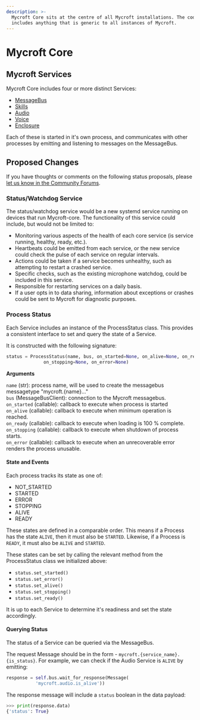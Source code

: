 ```yaml
---
description: >-
  Mycroft Core sits at the centre of all Mycroft installations. The code itself
  includes anything that is generic to all instances of Mycroft.
---
```


# Mycroft Core

## Mycroft Services

Mycroft Core includes four or more distinct Services:

* [MessageBus](message-bus.md)
* [Skills](https://github.com/MycroftAI/documentation/tree/4a8ffa3702e64c9411fb0ba4239a61d1cca506ab/docs/mycroft-technologies/mycroft-core/skills-service.md)
* [Audio](services/audio-service.md)
* [Voice](https://github.com/MycroftAI/documentation/tree/4a8ffa3702e64c9411fb0ba4239a61d1cca506ab/docs/mycroft-technologies/mycroft-core/voice-service.md)
* [Enclosure](https://github.com/MycroftAI/documentation/tree/4a8ffa3702e64c9411fb0ba4239a61d1cca506ab/docs/mycroft-technologies/mycroft-core/enclosures.md)

Each of these is started in it's own process, and communicates with other processes by emitting and listening to messages on the MessageBus.

## Proposed Changes

If you have thoughts or comments on the following status proposals, please [let us know in the Community Forums](https://community.mycroft.ai/t/dev-sync-2020-08-18/9283/4).

### Status/Watchdog Service

The status/watchdog service would be a new systemd service running on devices that run Mycroft-core. The functionality of this service could include, but would not be limited to:

* Monitoring various aspects of the health of each core service \(is service running, healthy, ready, etc.\).  
* Heartbeats could be emitted from each service, or the new service could check the pulse of each service on regular intervals.  
* Actions could be taken if a service becomes unhealthy, such as attempting to restart a crashed service.  
* Specific checks, such as the existing microphone watchdog, could be included in this service. 
* Responsible for restarting services on a daily basis.  
* If a user opts in to data sharing, information about exceptions or crashes could be sent to Mycroft for diagnostic purposes.

### Process Status

Each Service includes an instance of the ProcessStatus class. This provides a consistent interface to set and query the state of a Service.

It is constructed with the following signature:

```python
status = ProcessStatus(name, bus, on_started=None, on_alive=None, on_ready=None,
              on_stopping=None, on_error=None)
```

**Arguments**

`name` \(str\): process name, will be used to create the messagebus messagetype "mycroft.{name}..."  
`bus` \(MessageBusClient\): connection to the Mycroft messagebus.  
`on_started` \(callable\): callback to execute when process is started  
`on_alive` \(callable\): callback to execute when minimum operation is reached.  
`on_ready` \(callable\): callback to execute when loading is 100 % complete.  
`on_stopping` \(callable\): callback to execute when shutdown of process starts.  
`on_error` \(callable\): callback to execute when an unrecoverable error renders the process unusable.

#### State and Events

Each process tracks its state as one of:

* NOT\_STARTED
* STARTED
* ERROR
* STOPPING
* ALIVE
* READY

These states are defined in a comparable order. This means if a Process has the state `ALIVE`, then it must also be `STARTED`. Likewise, if a Process is `READY`, it must also be `ALIVE` and `STARTED`.

These states can be set by calling the relevant method from the ProcessStatus class we initialized above:

* `status.set_started()`
* `status.set_error()`
* `status.set_alive()`
* `status.set_stopping()`
* `status.set_ready()`

It is up to each Service to determine it's readiness and set the state accordingly.

#### Querying Status

The status of a Service can be queried via the MessageBus.

The request Message should be in the form - `mycroft.{service_name}.{is_status}`. For example, we can check if the Audio Service is `ALIVE` by emitting:

```python
response = self.bus.wait_for_response(Message(
           'mycroft.audio.is_alive'))
```

The response message will include a `status` boolean in the data payload:

```python
>>> print(response.data)
{'status': True}
```

